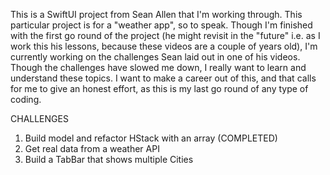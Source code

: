 This is a SwiftUI project from Sean Allen that I'm working through. This particular project is for a "weather app", so to speak. Though I'm finished with the first go round of the project (he might revisit in the "future" i.e. as I work this his lessons, because these videos are a couple of years old), I'm currently working on the challenges Sean laid out in one of his videos. Though the challenges have slowed me down, I really want to learn and understand these topics. I want to make a career out of this, and that calls for me to give an honest effort, as this is my last go round of any type of coding.


CHALLENGES
1. Build model and refactor HStack with an array (COMPLETED)
2. Get real data from a weather API
3. Build a TabBar that shows multiple Cities